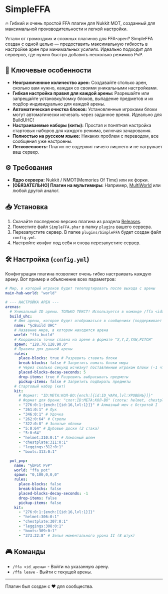 # SimpleFFA
🔥 Гибкий и очень простой FFA плагин для Nukkit MOT, созданный для максимальной производительности и легкой настройки.

Устали от громоздких и сложных плагинов для FFA-арен? SimpleFFA создан с одной целью — предоставить максимальную гибкость в настройке арен при минимальных усилиях. Идеально подходит для серверов, где нужно быстро добавить несколько режимов PvP.

## 🎯 Ключевые особенности
*   **Неограниченное количество арен:** Создавайте столько арен, сколько вам нужно, каждая со своими уникальными настройками.
*   **Гибкая настройка правил для каждой арены:** Разрешайте или запрещайте установку/ломку блоков, выпадение предметов и их подбор индивидуально для каждой арены.
*   **Автоматическая очистка блоков:** Установленные игроками блоки могут автоматически исчезать через заданное время. Идеально для BuildUHC!
*   **Настраиваемые наборы (киты):** Простая и понятная настройка стартовых наборов для каждого режима, включая зачарования.
*   **Полностью на русском языке:** Никаких проблем с переводом, все сообщения уже настроены.
*   **Легковесность:** Плагин не содержит ничего лишнего и не нагружает ваш сервер.

## ⚙️ Требования
*   **Ядро сервера:** Nukkit / NMOT(Memories Of Time) или их форки.
*   **[ОБЯЗАТЕЛЬНО] Плагин на мультимиры:** Например, [MultiWorld](https://cloudburstmc.org/resources/multiworld.64/) или любой другой аналог.

## 📥 Установка
1.  Скачайте последнюю версию плагина из раздела [Releases](https://github.com/balzikz/SimpleFFA-Nukkit/actions).
2.  Поместите файл `SimpleFFA.phar` в папку `plugins` вашего сервера.
3.  Перезапустите сервер. В папке `plugins/SimpleFFA` будет создан файл `config.yml`.
4.  Настройте конфиг под себя и снова перезапустите сервер.

## 🛠️ Настройка (`config.yml`)
Конфигурация плагина позволяет очень гибко настраивать каждую арену. Вот пример и объяснение всех параметров:

```yaml
# Мир, в который игроков будет телепортировать после выхода с арены
main-hub-world: "world"

# --- НАСТРОЙКА АРЕН ---
arenas:
  # Уникальный ID арены. ТОЛЬКО ТЕКСТ! Используется в команде /ffa <id>
  build_uhc:
    # Имя арены, которое будет отображаться в сообщениях (поддерживает цветовые коды §)
    name: "§cBuild UHC"
    # Название мира, в котором находится арена
    world: "ffa_build"
    # Координаты точки спавна на арене в формате "X,Y,Z,YAW,PITCH"
    spawn: "128,70,128,90,0"
    # Правила для данной арены
    rules:
      place-blocks: true # Разрешить ставить блоки
      break-blocks: false # Запретить ломать блоки мира
      # Через сколько секунд исчезнут поставленные игроком блоки (-1 чтобы отключить)
      placed-blocks-decay-seconds: 5
      drop-items: true # Разрешить выбрасывать предметы
      pickup-items: false # Запретить подбирать предметы
    # Стартовый набор (кит)
    kit:
      # Формат: "ID:META:КОЛ-ВО:{ench:[{id:ID_ЧАРА,lvl:УРОВЕНЬ}]}"
      # Формат для брони: "слот:ID:META:КОЛ-ВО" (слоты: helmet, chestplate, leggings, boots)
      - "276:0:1:{ench:[{id:16,lvl:1}]}" # Алмазный меч с Остротой I
      - "261:0:1" # Лук
      - "346:0:1" # Удочка
      - "262:0:64" # Стрелы
      - "322:0:8" # Золотые яблоки
      - "5:0:64" # Дубовые доски (2 стака)
      - "5:0:64"
      - "helmet:310:0:1" # Алмазный шлем
      - "chestplate:311:0:1"
      - "leggings:312:0:1"
      - "boots:313:0:1"

  pot_pvp:
    name: "§bPot PvP"
    world: "ffa_pot"
    spawn: "0,100,0,0,0"
    rules:
      place-blocks: false
      break-blocks: false
      placed-blocks-decay-seconds: -1
      drop-items: false
      pickup-items: false
    kit:
      - "276:0:1:{ench:[{id:16,lvl:1}]}"
      - "helmet:306:0:1"
      - "chestplate:307:0:1"
      - "leggings:308:0:1"
      - "boots:309:0:1"
      - "373:22:8" # Зелья моментального урона II (8 штук)
```

## 🎮 Команды
*   `/ffa <id_арены>` - Войти на указанную арену.
*   `/ffa leave` - Выйти с текущей арены.

---
Плагин был создан с ❤️ для сообщества.
